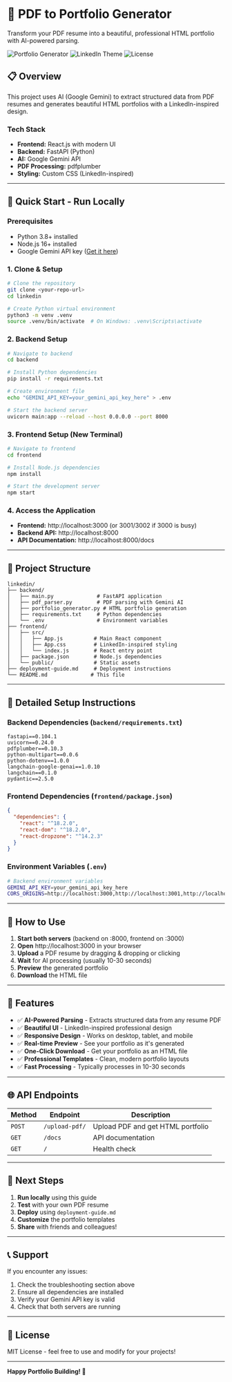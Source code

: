 # 🚀 PDF to Portfolio Generator

Transform your PDF resume into a beautiful, professional HTML portfolio with AI-powered parsing.

![Portfolio Generator](https://img.shields.io/badge/Status-Ready-brightgreen)
![LinkedIn Theme](https://img.shields.io/badge/Theme-LinkedIn-0a66c2)
![License](https://img.shields.io/badge/License-MIT-blue)

## 📋 **Overview**

This project uses AI (Google Gemini) to extract structured data from PDF resumes and generates beautiful HTML portfolios with a LinkedIn-inspired design.

### **Tech Stack**
- **Frontend:** React.js with modern UI
- **Backend:** FastAPI (Python)
- **AI:** Google Gemini API
- **PDF Processing:** pdfplumber
- **Styling:** Custom CSS (LinkedIn-inspired)

---

## 🚀 **Quick Start - Run Locally**

### **Prerequisites**
- Python 3.8+ installed
- Node.js 16+ installed
- Google Gemini API key ([Get it here](https://aistudio.google.com/app/apikey))

### **1. Clone & Setup**
```bash
# Clone the repository
git clone <your-repo-url>
cd linkedin

# Create Python virtual environment
python3 -m venv .venv
source .venv/bin/activate  # On Windows: .venv\Scripts\activate
```

### **2. Backend Setup**
```bash
# Navigate to backend
cd backend

# Install Python dependencies
pip install -r requirements.txt

# Create environment file
echo "GEMINI_API_KEY=your_gemini_api_key_here" > .env

# Start the backend server
uvicorn main:app --reload --host 0.0.0.0 --port 8000
```

### **3. Frontend Setup** (New Terminal)
```bash
# Navigate to frontend
cd frontend

# Install Node.js dependencies
npm install

# Start the development server
npm start
```

### **4. Access the Application**
- **Frontend:** http://localhost:3000 (or 3001/3002 if 3000 is busy)
- **Backend API:** http://localhost:8000
- **API Documentation:** http://localhost:8000/docs

---

## 📁 **Project Structure**
```
linkedin/
├── backend/
│   ├── main.py              # FastAPI application
│   ├── pdf_parser.py        # PDF parsing with Gemini AI
│   ├── portfolio_generator.py # HTML portfolio generation
│   ├── requirements.txt     # Python dependencies
│   └── .env                 # Environment variables
├── frontend/
│   ├── src/
│   │   ├── App.js          # Main React component
│   │   ├── App.css         # LinkedIn-inspired styling
│   │   └── index.js        # React entry point
│   ├── package.json        # Node.js dependencies
│   └── public/             # Static assets
├── deployment-guide.md     # Deployment instructions
└── README.md              # This file
```

---

## 🔧 **Detailed Setup Instructions**

### **Backend Dependencies** (`backend/requirements.txt`)
```
fastapi==0.104.1
uvicorn==0.24.0
pdfplumber==0.10.3
python-multipart==0.0.6
python-dotenv==1.0.0
langchain-google-genai==1.0.10
langchain==0.1.0
pydantic==2.5.0
```

### **Frontend Dependencies** (`frontend/package.json`)
```json
{
  "dependencies": {
    "react": "^18.2.0",
    "react-dom": "^18.2.0",
    "react-dropzone": "^14.2.3"
  }
}
```

### **Environment Variables** (`.env`)
```bash
# Backend environment variables
GEMINI_API_KEY=your_gemini_api_key_here
CORS_ORIGINS=http://localhost:3000,http://localhost:3001,http://localhost:3002
```

---

## 🎯 **How to Use**

1. **Start both servers** (backend on :8000, frontend on :3000)
2. **Open** http://localhost:3000 in your browser
3. **Upload** a PDF resume by dragging & dropping or clicking
4. **Wait** for AI processing (usually 10-30 seconds)
5. **Preview** the generated portfolio
6. **Download** the HTML file

---

## 📱 **Features**

- ✅ **AI-Powered Parsing** - Extracts structured data from any resume PDF
- ✅ **Beautiful UI** - LinkedIn-inspired professional design
- ✅ **Responsive Design** - Works on desktop, tablet, and mobile
- ✅ **Real-time Preview** - See your portfolio as it's generated
- ✅ **One-Click Download** - Get your portfolio as an HTML file
- ✅ **Professional Templates** - Clean, modern portfolio layouts
- ✅ **Fast Processing** - Typically processes in 10-30 seconds

---

## 🌐 **API Endpoints**

| Method | Endpoint | Description |
|--------|----------|-------------|
| `POST` | `/upload-pdf/` | Upload PDF and get HTML portfolio |
| `GET` | `/docs` | API documentation |
| `GET` | `/` | Health check |

---

## 🚀 **Next Steps**

1. **Run locally** using this guide
2. **Test** with your own PDF resume
3. **Deploy** using `deployment-guide.md`
4. **Customize** the portfolio templates
5. **Share** with friends and colleagues!

---

## 📞 **Support**

If you encounter any issues:
1. Check the troubleshooting section above
2. Ensure all dependencies are installed
3. Verify your Gemini API key is valid
4. Check that both servers are running

---

## 📄 **License**

MIT License - feel free to use and modify for your projects!

---

**Happy Portfolio Building! 🎉** 
